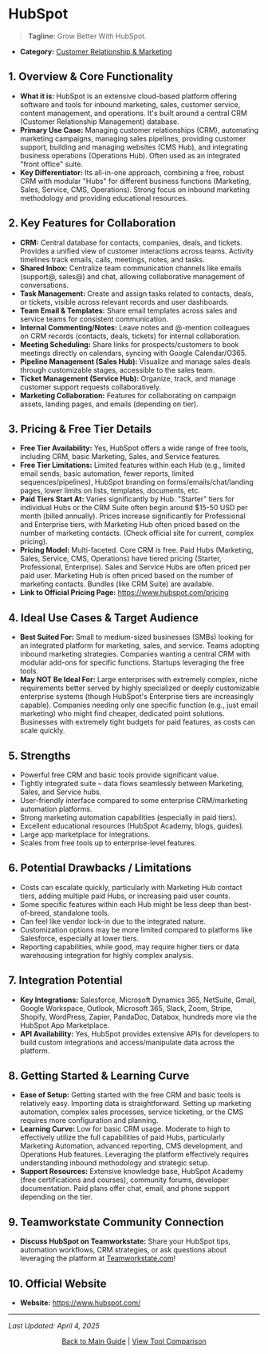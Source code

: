 # HubSpot

> **Tagline:** Grow Better With HubSpot.
*   **Category:** [Customer Relationship & Marketing](../category-overview/crm-marketing-overview.md)

## 1. Overview & Core Functionality

*   **What it is:** HubSpot is an extensive cloud-based platform offering software and tools for inbound marketing, sales, customer service, content management, and operations. It's built around a central CRM (Customer Relationship Management) database.
*   **Primary Use Case:** Managing customer relationships (CRM), automating marketing campaigns, managing sales pipelines, providing customer support, building and managing websites (CMS Hub), and integrating business operations (Operations Hub). Often used as an integrated "front office" suite.
*   **Key Differentiator:** Its all-in-one approach, combining a free, robust CRM with modular "Hubs" for different business functions (Marketing, Sales, Service, CMS, Operations). Strong focus on inbound marketing methodology and providing educational resources.

## 2. Key Features for Collaboration

*   **CRM:** Central database for contacts, companies, deals, and tickets. Provides a unified view of customer interactions across teams. Activity timelines track emails, calls, meetings, notes, and tasks.
*   **Shared Inbox:** Centralize team communication channels like emails (support@, sales@) and chat, allowing collaborative management of conversations.
*   **Task Management:** Create and assign tasks related to contacts, deals, or tickets, visible across relevant records and user dashboards.
*   **Team Email & Templates:** Share email templates across sales and service teams for consistent communication.
*   **Internal Commenting/Notes:** Leave notes and @-mention colleagues on CRM records (contacts, deals, tickets) for internal collaboration.
*   **Meeting Scheduling:** Share links for prospects/customers to book meetings directly on calendars, syncing with Google Calendar/O365.
*   **Pipeline Management (Sales Hub):** Visualize and manage sales deals through customizable stages, accessible to the sales team.
*   **Ticket Management (Service Hub):** Organize, track, and manage customer support requests collaboratively.
*   **Marketing Collaboration:** Features for collaborating on campaign assets, landing pages, and emails (depending on tier).

## 3. Pricing & Free Tier Details

*   **Free Tier Availability:** Yes, HubSpot offers a wide range of free tools, including CRM, basic Marketing, Sales, and Service features.
*   **Free Tier Limitations:** Limited features within each Hub (e.g., limited email sends, basic automation, fewer reports, limited sequences/pipelines), HubSpot branding on forms/emails/chat/landing pages, lower limits on lists, templates, documents, etc.
*   **Paid Tiers Start At:** Varies significantly by Hub. "Starter" tiers for individual Hubs or the CRM Suite often begin around $15-50 USD per month (billed annually). Prices increase significantly for Professional and Enterprise tiers, with Marketing Hub often priced based on the number of marketing contacts. (Check official site for current, complex pricing).
*   **Pricing Model:** Multi-faceted. Core CRM is free. Paid Hubs (Marketing, Sales, Service, CMS, Operations) have tiered pricing (Starter, Professional, Enterprise). Sales and Service Hubs are often priced per paid user. Marketing Hub is often priced based on the number of marketing contacts. Bundles (like CRM Suite) are available.
*   **Link to Official Pricing Page:** https://www.hubspot.com/pricing

## 4. Ideal Use Cases & Target Audience

*   **Best Suited For:** Small to medium-sized businesses (SMBs) looking for an integrated platform for marketing, sales, and service. Teams adopting inbound marketing strategies. Companies wanting a central CRM with modular add-ons for specific functions. Startups leveraging the free tools.
*   **May NOT Be Ideal For:** Large enterprises with extremely complex, niche requirements better served by highly specialized or deeply customizable enterprise systems (though HubSpot's Enterprise tiers are increasingly capable). Companies needing only one specific function (e.g., just email marketing) who might find cheaper, dedicated point solutions. Businesses with extremely tight budgets for paid features, as costs can scale quickly.

## 5. Strengths

*   Powerful free CRM and basic tools provide significant value.
*   Tightly integrated suite – data flows seamlessly between Marketing, Sales, and Service hubs.
*   User-friendly interface compared to some enterprise CRM/marketing automation platforms.
*   Strong marketing automation capabilities (especially in paid tiers).
*   Excellent educational resources (HubSpot Academy, blogs, guides).
*   Large app marketplace for integrations.
*   Scales from free tools up to enterprise-level features.

## 6. Potential Drawbacks / Limitations

*   Costs can escalate quickly, particularly with Marketing Hub contact tiers, adding multiple paid Hubs, or increasing paid user counts.
*   Some specific features within each Hub might be less deep than best-of-breed, standalone tools.
*   Can feel like vendor lock-in due to the integrated nature.
*   Customization options may be more limited compared to platforms like Salesforce, especially at lower tiers.
*   Reporting capabilities, while good, may require higher tiers or data warehousing integration for highly complex analysis.

## 7. Integration Potential

*   **Key Integrations:** Salesforce, Microsoft Dynamics 365, NetSuite, Gmail, Google Workspace, Outlook, Microsoft 365, Slack, Zoom, Stripe, Shopify, WordPress, Zapier, PandaDoc, Databox, hundreds more via the HubSpot App Marketplace.
*   **API Availability:** Yes, HubSpot provides extensive APIs for developers to build custom integrations and access/manipulate data across the platform.

## 8. Getting Started & Learning Curve

*   **Ease of Setup:** Getting started with the free CRM and basic tools is relatively easy. Importing data is straightforward. Setting up marketing automation, complex sales processes, service ticketing, or the CMS requires more configuration and planning.
*   **Learning Curve:** Low for basic CRM usage. Moderate to high to effectively utilize the full capabilities of paid Hubs, particularly Marketing Automation, advanced reporting, CMS development, and Operations Hub features. Leveraging the platform effectively requires understanding inbound methodology and strategic setup.
*   **Support Resources:** Extensive knowledge base, HubSpot Academy (free certifications and courses), community forums, developer documentation. Paid plans offer chat, email, and phone support depending on the tier.

## 9. Teamworkstate Community Connection

*   **Discuss HubSpot on Teamworkstate:** Share your HubSpot tips, automation workflows, CRM strategies, or ask questions about leveraging the platform at [Teamworkstate.com](https://teamworkstate.com/)!

## 10. Official Website

*   **Website:** https://www.hubspot.com/

---

*Last Updated: April 4, 2025*

<p align="center"><a href="../README.md">Back to Main Guide</a> | <a href="../comparison-tables/tool-comparison.md">View Tool Comparison</a></p>
